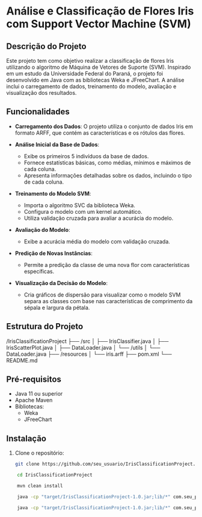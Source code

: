 # Análise e Classificação de Flores Iris com Support Vector Machine (SVM)

## Descrição do Projeto

Este projeto tem como objetivo realizar a classificação de flores Iris utilizando o algoritmo de Máquina de Vetores de Suporte (SVM). Inspirado em um estudo da Universidade Federal do Paraná, o projeto foi desenvolvido em Java com as bibliotecas Weka e JFreeChart. A análise inclui o carregamento de dados, treinamento do modelo, avaliação e visualização dos resultados.

## Funcionalidades

- **Carregamento dos Dados**: O projeto utiliza o conjunto de dados Iris em formato ARFF, que contém as características e os rótulos das flores.
  
- **Análise Inicial da Base de Dados**: 
  - Exibe os primeiros 5 indivíduos da base de dados.
  - Fornece estatísticas básicas, como médias, mínimos e máximos de cada coluna.
  - Apresenta informações detalhadas sobre os dados, incluindo o tipo de cada coluna.

- **Treinamento do Modelo SVM**: 
  - Importa o algoritmo SVC da biblioteca Weka.
  - Configura o modelo com um kernel automático.
  - Utiliza validação cruzada para avaliar a acurácia do modelo.

- **Avaliação do Modelo**: 
  - Exibe a acurácia média do modelo com validação cruzada.

- **Predição de Novas Instâncias**: 
  - Permite a predição da classe de uma nova flor com características específicas.

- **Visualização da Decisão do Modelo**: 
  - Cria gráficos de dispersão para visualizar como o modelo SVM separa as classes com base nas características de comprimento da sépala e largura da pétala.

## Estrutura do Projeto

/IrisClassificationProject
├── /src
│   ├── IrisClassifier.java
│   ├── IrisScatterPlot.java
│   ├── DataLoader.java
│   └── /utils
│       └── DataLoader.java
├── /resources
│   └── iris.arff
├── pom.xml
└── README.md



## Pré-requisitos

- Java 11 ou superior
- Apache Maven
- Bibliotecas:
  - Weka
  - JFreeChart

## Instalação

1. Clone o repositório:
   ```bash
   git clone https://github.com/seu_usuario/IrisClassificationProject.git

```bash
	cd IrisClassificationProject

	mvn clean install

	java -cp "target/IrisClassificationProject-1.0.jar;lib/*" com.seu_pacote.IrisClassifier

	java -cp "target/IrisClassificationProject-1.0.jar;lib/*" com.seu_pacote.IrisScatterPlot
